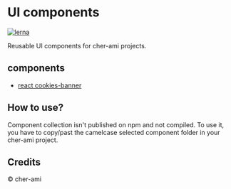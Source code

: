 # UI components

[![lerna](https://img.shields.io/badge/maintained%20with-lerna-cc00ff.svg)](https://lerna.js.org/)

Reusable UI components for cher-ami projects.

## components

- [react cookies-banner](packages/react/cookies-banner)

## How to use?

Component collection isn't published on npm and not compiled.
To use it, you have to copy/past the camelcase selected component folder in your cher-ami project.

## Credits

© cher-ami
